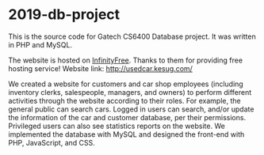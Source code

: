 # 2019-db-project
This is the source code for Gatech CS6400 Database project. It was written in PHP and MySQL.

The website is hosted on [InfinityFree](https://infinityfree.com/). Thanks to them for providing free hosting service! Website link: http://usedcar.kesug.com/

We created a website for customers and car shop employees (including inventory clerks, salespeople, managers, and owners) to perform different activities through the website according to their roles. For example, the general public can search cars. Logged in users can search, and/or update the information of the car and customer database, per their permissions. Privileged users can also see statistics reports on the website. We implemented the database with MySQL and designed the front-end with PHP, JavaScript, and CSS.
